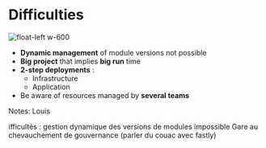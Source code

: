 # Difficulties

![float-left w-600](./assets/images/difficulties.jpg)

* **Dynamic management** of module versions not possible
* **Big project** that implies **big run** time
* **2-step deployments** : 
  * Infrastructure 
  * Application
* Be aware of resources managed by **several teams**



Notes: Louis

ifficultés : gestion dynamique des versions de modules impossible
Gare au chevauchement de gouvernance (parler du couac avec fastly)

